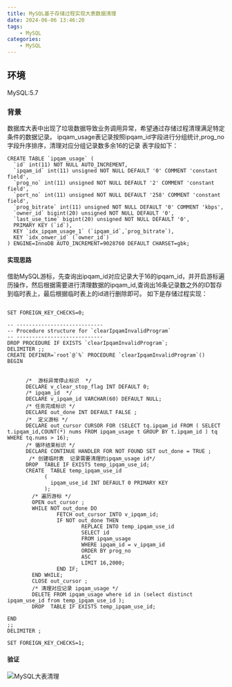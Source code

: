 ```yaml
---
title: MySQL基于存储过程实现大表数据清理
date: 2024-06-06 13:46:20
tags:
	- MySQL
categories: 
	- MySQL
---
```

## <span id="inline-blue">环境</span>
MySQL:5.7
### <span id="inline-blue">背景</span>
数据库大表中出现了垃圾数据导致业务调用异常，希望通过存储过程清理满足特定条件的数据记录。
ipqam_usage表记录按照ipqam_id字段进行分组统计,prog_no字段升序排序，清理对应分组记录数多余16的记录
表字段如下：
```MySQL
CREATE TABLE `ipqam_usage` (
  `id` int(11) NOT NULL AUTO_INCREMENT,
  `ipqam_id` int(11) unsigned NOT NULL DEFAULT '0' COMMENT 'constant field',
  `prog_no` int(11) unsigned NOT NULL DEFAULT '2' COMMENT 'constant field',
  `port_no` int(11) unsigned NOT NULL DEFAULT '258' COMMENT 'constant field',
  `prog_bitrate` int(11) unsigned NOT NULL DEFAULT '0' COMMENT 'kbps',
  `owner_id` bigint(20) unsigned NOT NULL DEFAULT '0',
  `last_use_time` bigint(20) unsigned NOT NULL DEFAULT '0',
  PRIMARY KEY (`id`),
  KEY `idx_ipqam_usage_1` (`ipqam_id`,`prog_bitrate`),
  KEY `idx_onwer_id` (`owner_id`)
) ENGINE=InnoDB AUTO_INCREMENT=9028760 DEFAULT CHARSET=gbk;
```
#### <span id="inline-blue">实现思路</span>
借助MySQL游标，先查询出ipqam_id对应记录大于16的ipqam_id，并开启游标遍历操作，然后根据需要进行清理数据的ipqam_id,查询出16条记录数之外的ID暂存到临时表上，最后根据临时表上的id进行删除即可。
如下是存储过程实现：
```MySQL

SET FOREIGN_KEY_CHECKS=0;

-- ----------------------------
-- Procedure structure for `clearIpqamInvalidProgram`
-- ----------------------------
DROP PROCEDURE IF EXISTS `clearIpqamInvalidProgram`;
DELIMITER ;;
CREATE DEFINER=`root`@`%` PROCEDURE `clearIpqamInvalidProgram`()
BEGIN


	  /*  游标异常停止标识  */
	  DECLARE v_clear_stop_flag INT DEFAULT 0;
	  /* ipqam_id  */
	  DECLARE v_ipqam_id VARCHAR(60) DEFAULT NULL;
	  /* 任务完成标识 */
	  DECLARE out_done INT DEFAULT FALSE ; 
	  /*  定义游标 */
      DECLARE out_cursor CURSOR FOR (SELECT tq.ipqam_id FROM ( SELECT t.ipqam_id,COUNT(*) nums FROM ipqam_usage t GROUP BY t.ipqam_id ) tq WHERE tq.nums > 16);
	  /* 循环结束标识 */
	  DECLARE CONTINUE HANDLER FOR NOT FOUND SET out_done = TRUE ; 
	   /* 创建临时表  记录需要清理的ipqam_usage id*/
	  DROP  TABLE IF EXISTS temp_ipqam_use_id;
	  CREATE  TABLE temp_ipqam_use_id 
			(
			  ipqam_use_id INT DEFAULT 0 PRIMARY KEY
			);
		/* 遍历游标 */
		OPEN out_cursor ; 
		WHILE NOT out_done DO 
				FETCH out_cursor INTO v_ipqam_id; 
				IF NOT out_done THEN 	
						REPLACE INTO temp_ipqam_use_id
						SELECT id
						FROM ipqam_usage
						WHERE ipqam_id = v_ipqam_id
						ORDER BY prog_no
						ASC 
						LIMIT 16,2000; 
				END IF; 
		END WHILE; 
		CLOSE out_cursor ;
		/* 清理对应记录 ipqam_usage */
		DELETE FROM ipqam_usage where id in (select distinct ipqam_use_id from temp_ipqam_use_id );
		DROP  TABLE IF EXISTS temp_ipqam_use_id;

END
;;
DELIMITER ;

SET FOREIGN_KEY_CHECKS=1;
```
#### <span id="inline-blue">验证</span>
![MySQL大表清理](/images/mysql/mysql_20240606_001.png)

